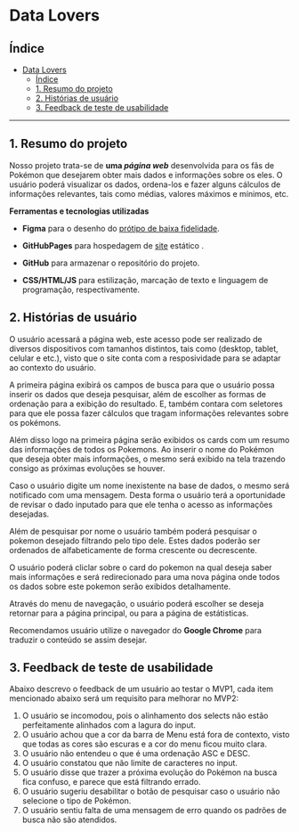 # Data Lovers

## Índice

- [Data Lovers](#data-lovers)
  - [Índice](#índice)
  - [1. Resumo do projeto](#1-resumo-do-projeto)
  - [2. Histórias de usuário](#2-histórias-de-usuário)
  - [3. Feedback de teste de usabilidade](#3-feedback-de-teste-de-usabilidade)


***

## 1. Resumo do projeto

Nosso projeto trata-se de  **uma _página web_** desenvolvida para os fãs de Pokémon que desejarem obter mais dados e informações sobre os eles. O usuário poderá visualizar os dados, ordena-los e fazer alguns cálculos de informações relevantes, tais como médias, valores máximos e mínimos, etc.

 **Ferramentas e tecnologias utilizadas**

* **Figma** para o desenho do [prótipo de baixa fidelidade](https://www.figma.com/file/JP7AoZGHkFIvsGbb5NyDFc/data-lovers?type=design&node-id=0-1&t=nlMkHIDMdTdB5uDD-0).

* **GitHubPages** para hospedagem de [site](https://helouiseitokazo.github.io/SAP010-data-lovers/) estático .

* **GitHub** para armazenar o repositório do projeto.

* **CSS/HTML/JS** para estilização, marcação de texto e linguagem de programação, respectivamente.

## 2. Histórias de usuário

O usuário acessará a página web, este acesso pode ser realizado de diversos dispositivos com tamanhos distintos, tais como (desktop, tablet, celular e etc.), visto que o site conta com a resposividade para se adaptar ao contexto do usuário.

A primeira página exibirá os campos de busca para que o usuário possa inserir os dados que deseja pesquisar, além de escolher as formas de ordenação para a exibição do resultado. E, também contara com seletores para que ele possa fazer cálculos que tragam informações relevantes sobre os pokémons.

Além disso logo na primeira página serão exibidos os cards com um resumo das informações de todos os Pokemons. Ao inserir o nome do Pokémon que deseja obter mais informações, o mesmo será exibido na tela trazendo consigo as próximas evoluções se houver.

Caso o usuário digite um nome inexistente na base de dados, o mesmo será notificado com uma mensagem. Desta forma o usuário terá a oportunidade de revisar o dado inputado para que ele tenha o acesso as informações desejadas.

Além de pesquisar por nome o usuário também poderá pesquisar o pokemon desejado filtrando pelo tipo dele. Estes dados poderão ser ordenados de alfabeticamente de forma crescente ou decrescente.

O usuário poderá cliclar sobre o card do pokemon na qual deseja saber mais informações e será redirecionado para uma nova página onde todos os dados sobre este pokemon serão exibidos detalhamente.

Através do menu de navegação, o usuário poderá escolher se deseja retornar para a página principal, ou para a página de estátisticas.

Recomendamos usuário utilize o navegador do **Google Chrome** para traduzir o conteúdo se assim desejar.

## 3. Feedback de teste de usabilidade

Abaixo descrevo o feedback de um usuário ao testar o MVP1, cada item mencionado abaixo será um requisito para melhorar no MVP2:

1. O usuário se incomodou, pois o alinhamento dos selects não estão perfeitamente alinhados com a lagura do input.
2. O usuário achou que a cor da barra de Menu está fora de contexto, visto que todas as cores são escuras e a cor do menu ficou muito clara.
3. O usuário não entendeu o que é uma ordenação ASC e DESC.
4. O usuário constatou que não limite de caracteres no input.
5. O usuário disse que trazer a próxima evolução do Pokémon na busca fica confuso, e parece que está filtrando errado.
6. O usuário sugeriu desabilitar o botão de pesquisar caso o usuário não selecione o tipo de Pokémon.
7. O usuário sentiu falta de uma mensagem de erro quando os padrões de busca não são atendidos.


